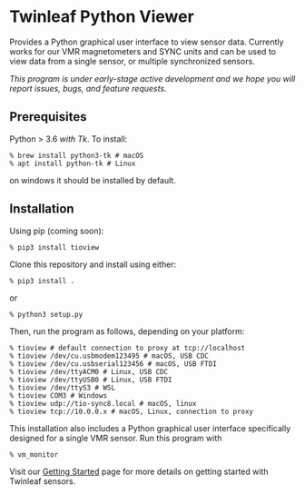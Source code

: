 # Twinleaf Python Viewer

Provides a Python graphical user interface to view sensor data. Currently works for our VMR magnetometers and SYNC units and can be used to view data from a single sensor, or multiple synchronized sensors. 

*This program is under early-stage active development and we hope you will report issues, bugs, and feature requests.*

## Prerequisites

Python > 3.6 *with Tk*. To install:

    % brew install python3-tk # macOS
    % apt install python-tk # Linux

on windows it should be installed by default.

## Installation

Using pip (coming soon):

    % pip3 install tioview

Clone this repository and install using either:

    % pip3 install .

or

    % python3 setup.py

Then, run the program as follows, depending on your platform:

    % tioview # default connection to proxy at tcp://localhost
    % tioview /dev/cu.usbmodem123495 # macOS, USB CDC
    % tioview /dev/cu.usbserial123456 # macOS, USB FTDI
    % tioview /dev/ttyACM0 # Linux, USB CDC
    % tioview /dev/ttyUSB0 # Linux, USB FTDI
    % tioview /dev/ttyS3 # WSL
    % tioview COM3 # Windows
    % tioview udp://tio-sync8.local # macOS, linux
    % tioview tcp://10.0.0.x # macOS, Linux, connection to proxy

This installation also includes a Python graphical user interface specifically designed for a single VMR sensor.  Run this program with 

    % vm_monitor
  
Visit our [Getting Started](https://twinleaf.com/start/) page for more details on getting started with Twinleaf sensors.
